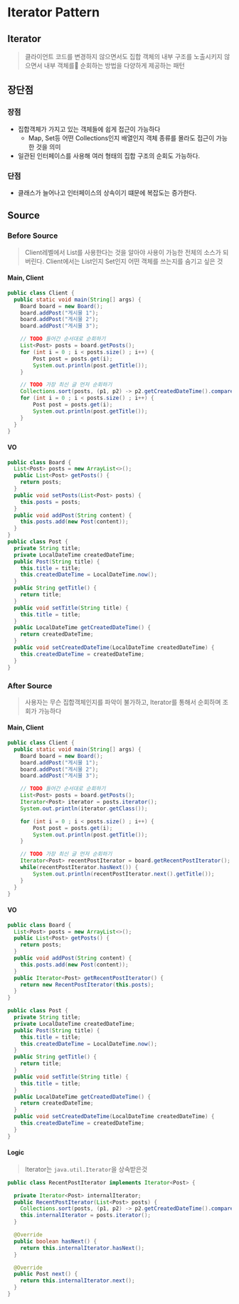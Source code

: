 # Iterator Pattern

## Iterator

> 클라이언트 코드를 변경하지 않으면서도 집합 객체의 내부 구조를 노출시키지 않으면서 내부 객체를 순회하는 방법을 다양하게 제공하는 패턴

## 장단점

### 장점

- 집합객체가 가지고 있는 객체들에 쉽게 접근이 가능하다
  - Map, Set등 어떤 Collections인지 배열인지 객체 종류를 몰라도 접근이 가능한 것을 의미
- 일관된 인터페이스를 사용해 여러 형태의 집합 구조의 순회도 가능하다.

### 단점

- 클래스가 늘어나고 인터페이스의 상속이기 떄문에 복잡도는 증가한다.

## Source

### Before Source

> Client레벨에서 List를 사용한다는 것을 알아야 사용이 가능한 전체의 소스가 되버린다.
> Client에서는 List인지 Set인지 어떤 객체를 쓰는지를 숨기고 싶은 것

#### Main, Client

```java
public class Client {
  public static void main(String[] args) {
    Board board = new Board();
    board.addPost("게시물 1");
    board.addPost("게시물 2");
    board.addPost("게시물 3");

    // TODO 들어간 순서대로 순회하기
    List<Post> posts = board.getPosts();
    for (int i = 0 ; i < posts.size() ; i++) {
        Post post = posts.get(i);
        System.out.println(post.getTitle());
    }

    // TODO 가장 최신 글 먼저 순회하기
    Collections.sort(posts, (p1, p2) -> p2.getCreatedDateTime().compareTo(p1.getCreatedDateTime()));
    for (int i = 0 ; i < posts.size() ; i++) {
        Post post = posts.get(i);
        System.out.println(post.getTitle());
    }
  }
}
```

#### VO

```java
public class Board {
  List<Post> posts = new ArrayList<>();
  public List<Post> getPosts() {
    return posts;
  }
  public void setPosts(List<Post> posts) {
    this.posts = posts;
  }
  public void addPost(String content) {
    this.posts.add(new Post(content));
  }
}
public class Post {
  private String title;
  private LocalDateTime createdDateTime;
  public Post(String title) {
    this.title = title;
    this.createdDateTime = LocalDateTime.now();
  }
  public String getTitle() {
    return title;
  }
  public void setTitle(String title) {
    this.title = title;
  }
  public LocalDateTime getCreatedDateTime() {
    return createdDateTime;
  }
  public void setCreatedDateTime(LocalDateTime createdDateTime) {
    this.createdDateTime = createdDateTime;
  }
}
```

### After Source

> 사용자는 무슨 집합객체인지를 파악이 불가하고, Iterator를 통해서 순회하며 조회가 가능하다

#### Main, Client

```java
public class Client {
  public static void main(String[] args) {
    Board board = new Board();
    board.addPost("게시물 1");
    board.addPost("게시물 2");
    board.addPost("게시물 3");

    // TODO 들어간 순서대로 순회하기
    List<Post> posts = board.getPosts();
    Iterator<Post> iterator = posts.iterator();
    System.out.println(iterator.getClass());

    for (int i = 0 ; i < posts.size() ; i++) {
        Post post = posts.get(i);
        System.out.println(post.getTitle());
    }

    // TODO 가장 최신 글 먼저 순회하기
    Iterator<Post> recentPostIterator = board.getRecentPostIterator();
    while(recentPostIterator.hasNext()) {
        System.out.println(recentPostIterator.next().getTitle());
    }
  }
}
```

#### VO

```java
public class Board {
  List<Post> posts = new ArrayList<>();
  public List<Post> getPosts() {
    return posts;
  }
  public void addPost(String content) {
    this.posts.add(new Post(content));
  }
  public Iterator<Post> getRecentPostIterator() {
    return new RecentPostIterator(this.posts);
  }
}

public class Post {
  private String title;
  private LocalDateTime createdDateTime;
  public Post(String title) {
    this.title = title;
    this.createdDateTime = LocalDateTime.now();
  }
  public String getTitle() {
    return title;
  }
  public void setTitle(String title) {
    this.title = title;
  }
  public LocalDateTime getCreatedDateTime() {
    return createdDateTime;
  }
  public void setCreatedDateTime(LocalDateTime createdDateTime) {
    this.createdDateTime = createdDateTime;
  }
}
```

#### Logic

> Iterator는 `java.util.Iterator`을 상속받은것

```java
public class RecentPostIterator implements Iterator<Post> {

  private Iterator<Post> internalIterator;
  public RecentPostIterator(List<Post> posts) {
    Collections.sort(posts, (p1, p2) -> p2.getCreatedDateTime().compareTo(p1.getCreatedDateTime()));
    this.internalIterator = posts.iterator();
  }

  @Override
  public boolean hasNext() {
    return this.internalIterator.hasNext();
  }

  @Override
  public Post next() {
    return this.internalIterator.next();
  }
}
```
